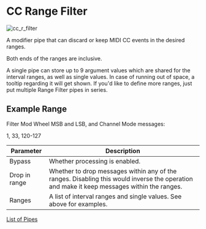 # CC Range Filter

![cc_r_filter](https://blokas.io/images/midihub/pipes/cc_r_filter.svg)

A modifier pipe that can discard or keep MIDI CC events in the desired ranges.

Both ends of the ranges are inclusive.

A single pipe can store up to 9 argument values which are shared for the interval ranges, as well as
single values. In case of running out of space, a tooltip regarding it will get shown.
If you'd like to define more ranges, just put multiple Range Filter pipes in series.

## Example Range

Filter Mod Wheel MSB and LSB, and Channel Mode messages:

1, 33, 120-127

| Parameter              | Description                    |
| ---------------------- | ------------------------------ |
| Bypass                 | Whether processing is enabled. |
| Drop in range          | Whether to drop messages within any of the ranges. Disabling this would inverse the operation and make it keep messages within the ranges. |
| Ranges                 | A list of interval ranges and single values. See above for examples. |

[List of Pipes](index.md#the-list-of-pipes)
